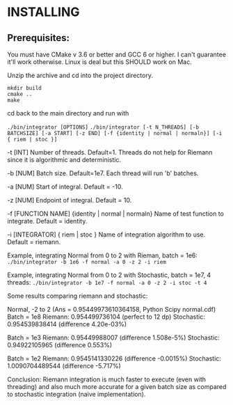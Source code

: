 # INSTALLING
## Prerequisites:
You must have CMake v 3.6 or better and GCC 6 or higher. I can't guarantee it'll work otherwise. Linux is deal but
this SHOULD work on Mac.

Unzip the archive and cd into the project directory.
```
mkdir build
cmake ..
make
```

cd back to the main directory and run with

`./bin/integrator [OPTIONS]`
`./bin/integrator [-t N_THREADS] [-b BATCHSIZE] [-a START] [-z END] [-f {identity | normal | normaln}]
                    [-i { riem | stoc }]`


-t [INT]
    Number of threads. Default=1. Threads do not help for Riemann since it is algorithmic and deterministic.

-b [NUM]
    Batch size. Default=1e7. Each thread will run 'b' batches.

-a [NUM]
    Start of integral. Default = -10.

-z [NUM]
    Endpoint of integral. Default = 10.

-f [FUNCTION NAME]
    {identity | normal | normaln} Name of test function to integrate. Default = identity.

-i [INTEGRATOR]
    { riem | stoc } Name of integration algorithm to use. Default = riemann.


Example, integrating Normal from 0 to 2 with Rieman, batch = 1e6:
`./bin/integrator -b 1e6 -f normal -a 0 -z 2 -i riem`

Example, integrating Normal from 0 to 2 with Stochastic, batch = 1e7, 4 threads:
`./bin/integrator -b 1e7 -f normal -a 0 -z 2 -i stoc -t 4`

Some results comparing riemann and stochastic:

Normal, -2 to 2 (Ans = 0.95449973610364158, Python Scipy normal.cdf)
Batch = 1e8
Riemann:    0.954499736104 (perfect to 12 dp)
Stochastic: 0.954539838414 (difference 4.20e-03%)

Batch = 1e3
Riemann:    0.95449988007 (difference 1.508e-5%)
Stochastic: 0.94922105965 (difference 0.553%)

Batch = 1e2
Riemann:    0.9545141330226 (difference -0.0015%)
Stochastic: 1.0090704489544 (difference -5.717%)

Conclusion: Riemann integration is much faster to execute (even with threading) and also much more accurate for a
given batch size as compared to stochastic integration (naive implementation).


